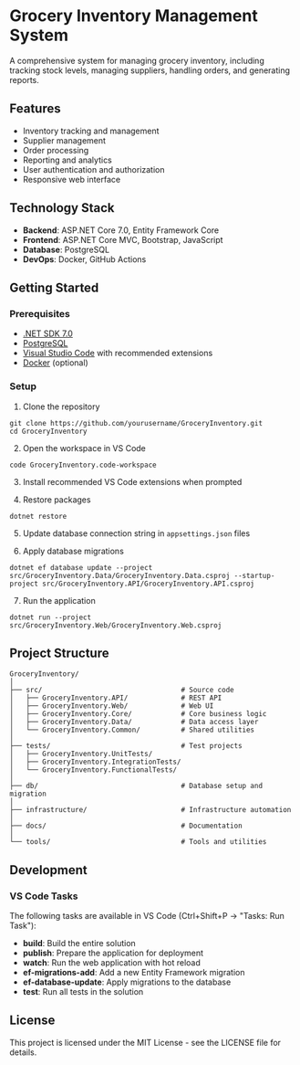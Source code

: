 # Grocery Inventory Management System

A comprehensive system for managing grocery inventory, including tracking stock levels, managing suppliers, handling orders, and generating reports.

## Features

- Inventory tracking and management
- Supplier management
- Order processing
- Reporting and analytics
- User authentication and authorization
- Responsive web interface

## Technology Stack

- **Backend**: ASP.NET Core 7.0, Entity Framework Core
- **Frontend**: ASP.NET Core MVC, Bootstrap, JavaScript
- **Database**: PostgreSQL
- **DevOps**: Docker, GitHub Actions

## Getting Started

### Prerequisites

- [.NET SDK 7.0](https://dotnet.microsoft.com/download)
- [PostgreSQL](https://www.postgresql.org/download/)
- [Visual Studio Code](https://code.visualstudio.com/) with recommended extensions
- [Docker](https://www.docker.com/get-started) (optional)

### Setup

1. Clone the repository

```
git clone https://github.com/yourusername/GroceryInventory.git
cd GroceryInventory
```

2. Open the workspace in VS Code

```
code GroceryInventory.code-workspace
```

3. Install recommended VS Code extensions when prompted

4. Restore packages

```
dotnet restore
```

5. Update database connection string in `appsettings.json` files

6. Apply database migrations

```
dotnet ef database update --project src/GroceryInventory.Data/GroceryInventory.Data.csproj --startup-project src/GroceryInventory.API/GroceryInventory.API.csproj
```

7. Run the application

```
dotnet run --project src/GroceryInventory.Web/GroceryInventory.Web.csproj
```

## Project Structure

```
GroceryInventory/
│
├── src/                                  # Source code
│   ├── GroceryInventory.API/             # REST API
│   ├── GroceryInventory.Web/             # Web UI
│   ├── GroceryInventory.Core/            # Core business logic
│   ├── GroceryInventory.Data/            # Data access layer
│   └── GroceryInventory.Common/          # Shared utilities
│
├── tests/                                # Test projects
│   ├── GroceryInventory.UnitTests/
│   ├── GroceryInventory.IntegrationTests/
│   └── GroceryInventory.FunctionalTests/
│
├── db/                                   # Database setup and migration
│
├── infrastructure/                       # Infrastructure automation
│
├── docs/                                 # Documentation
│
└── tools/                                # Tools and utilities
```

## Development

### VS Code Tasks

The following tasks are available in VS Code (Ctrl+Shift+P → "Tasks: Run Task"):

- **build**: Build the entire solution
- **publish**: Prepare the application for deployment
- **watch**: Run the web application with hot reload
- **ef-migrations-add**: Add a new Entity Framework migration
- **ef-database-update**: Apply migrations to the database
- **test**: Run all tests in the solution

## License

This project is licensed under the MIT License - see the LICENSE file for details.
